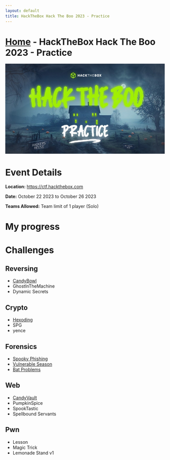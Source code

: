 ```yaml
---
layout: default
title: HackTheBox Hack The Boo 2023 - Practice
---
```


# [Home](../index.md) - HackTheBox Hack The Boo 2023 - Practice

![HackTheBoo 2023](hack_the_boo_2023.jpg)
# Event Details
**Location:** https://ctf.hackthebox.com

**Date:** October 22 2023 to October 26 2023

**Teams Allowed:** Team limit of 1 player (Solo)

# My progress


# Challenges
## Reversing
- [CandyBowl](rev-candybowl.md)
- GhostInTheMachine
- Dynamic Secrets

## Crypto
- [Hexoding](crypt-hexoding)
- SPG
- yence

## Forensics
- [Spooky Phishing](for-spooky-phishing)
- [Vulnerable Season](for-vulnerable-season.md)
- [Bat Problems](for-bat-problems.md)

## Web
- [CandyVault](web-candyvault.md)
- PumpkinSpice
- SpookTastic
- Spellbound Servants

## Pwn
- Lesson
- Magic Trick
- Lemonade Stand v1
